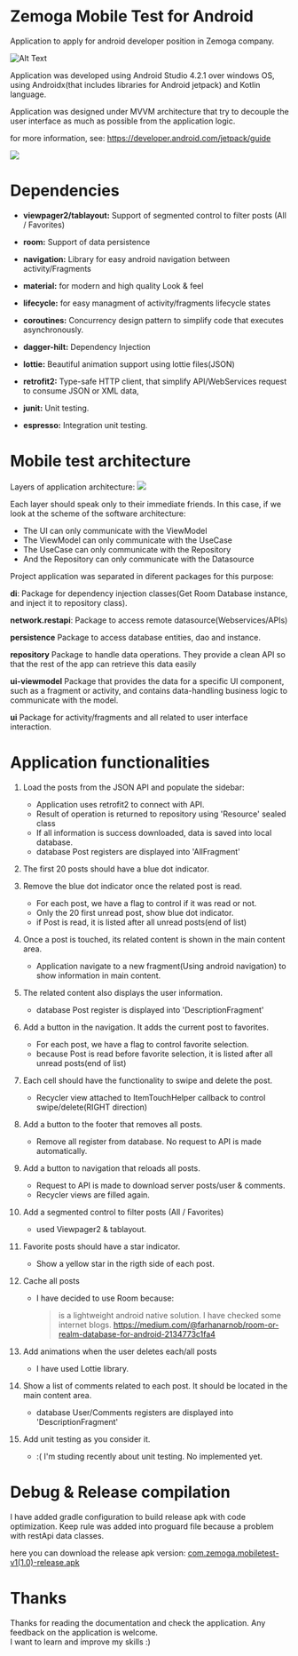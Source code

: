 Zemoga Mobile Test for Android
==============================

Application to apply for android developer position in Zemoga company.

![Alt Text](media/mobile_test.gif)

Application was developed using Android Studio 4.2.1 over windows OS, using
Androidx(that includes libraries for Android jetpack) and Kotlin language.

Application was designed under MVVM architecture that try to decouple the 
user interface as much as possible from the application logic.

for more information, see: https://developer.android.com/jetpack/guide

![](media/img1.png)

Dependencies
============

-   **viewpager2/tablayout:** Support of segmented control to filter posts (All / Favorites)

-   **room:** Support of data persistence

-   **navigation:** Library for easy android navigation between activity/Fragments

-   **material:** for modern and high quality Look & feel

-   **lifecycle:** for easy managment of activity/fragments lifecycle states

-   **coroutines:** Concurrency design pattern to simplify code that executes 
asynchronously.

-   **dagger-hilt:** Dependency Injection

-   **lottie:** Beautiful animation support using lottie files(JSON)

-   **retrofit2:** Type-safe HTTP client, that simplify API/WebServices request to 
consume JSON or XML data,

-   **junit:** Unit testing.

-   **espresso:** Integration unit testing.


Mobile test architecture
========================

Layers of application architecture:
![](media/img2.png)

Each layer should speak only to their immediate friends. In this case, if we look at 
the scheme of the software architecture:
-   The UI can only communicate with the ViewModel
-   The ViewModel can only communicate with the UseCase
-   The UseCase can only communicate with the Repository
-   And the Repository can only communicate with the Datasource

Project application was separated in diferent packages for this purpose:

**di**: Package for dependency injection classes(Get Room Database instance, 
and inject it to repository class).

**network.restapi**: Package to access remote datasource(Webservices/APIs)

**persistence** Package to access database entities, dao and instance.

**repository** Package to handle data operations. They provide a clean API so that 
the rest of the app can retrieve this data easily

**ui-viewmodel** Package that provides the data for a specific UI component, 
such as a fragment or activity, and contains data-handling business logic to 
communicate with the model.

**ui** Package for activity/fragments and all related to user interface interaction.

Application functionalities
============================

1. Load the posts from the JSON API and populate the sidebar: 
	-   Application uses retrofit2 to connect with API.
	-   Result of operation is returned to repository using 'Resource' sealed class
	-	If all information is success downloaded, data is saved into local database.
	-	database Post registers are displayed into 'AllFragment'

2. The first 20 posts should have a blue dot indicator.
3. Remove the blue dot indicator once the related post is read.
	-   For each post, we have a flag to control if it was read or not.
	-   Only the 20 first unread post, show blue dot indicator.
	-	if Post is read, it is listed after all unread posts(end of list)


4. Once a post is touched, its related content is shown in the main content area.
	-   Application navigate to a new fragment(Using android navigation) to show 
	information in main content.

5. The related content also displays the user information.
	-	database Post register is displayed into 'DescriptionFragment'

6. Add a button in the navigation. It adds the current post to favorites.
	-   For each post, we have a flag to control favorite selection.
	-	because Post is read before favorite selection, it is listed after all unread 
	posts(end of list)

7. Each cell should have the functionality to swipe and delete the post.
	-	Recycler view attached to ItemTouchHelper callback to control swipe/delete(RIGHT direction)

8. Add a button to the footer that removes all posts.
	-   Remove all register from database. No request to API is made automatically.

9. Add a button to navigation that reloads all posts.
	-   Request to API is made to download server posts/user & comments.
	-	Recycler views are filled again.

10. Add a segmented control to filter posts (All / Favorites)
	-   used Viewpager2 & tablayout.

11. Favorite posts should have a star indicator.
	-   Show a yellow star in the rigth side of each post.

12. Cache all posts
	-	I have decided to use Room because:
		> is a lightweight android native solution. I have checked some internet blogs.
		> https://medium.com/@farhanarnob/room-or-realm-database-for-android-2134773c1fa4
	
13. Add animations when the user deletes each/all posts
	-	I have used Lottie library.

14. Show a list of comments related to each post. It should be located in the main content area.
	-	database User/Comments registers are displayed into 'DescriptionFragment'

15. Add unit testing as you consider it.
	-	:( I'm studing recently about unit testing. No implemented yet.


Debug & Release compilation
===========================

I have added gradle configuration to build release apk with code optimization. 
Keep rule was added into proguard file because a problem with restApi data classes.

here you can download the release apk version: 
[com.zemoga.mobiletest-v1(1.0)-release.apk](apk/com.zemoga.mobiletest-v1(1.0)-release.apk)

Thanks
======

Thanks for reading the documentation and check the application. Any feedback on the application is welcome.  
I want to learn and improve my skills :)